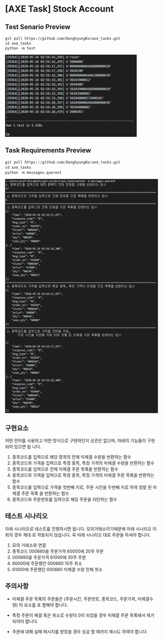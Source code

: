 # [AXE Task] Stock Account


## Test Senario Preview
``` linux
git pull https://github.com/DonghyungKo/axe_tasks.git
cd axe_tasks
python -m test
```

![](./images/2020-05-26-03-07-06.png)

## Task Requirements Preview
``` python
git pull https://github.com/DonghyungKo/axe_tasks.git
cd axe_tasks
python -m messages.querent
```
![](./images/2020-05-26-03-10-39.png)

## 구현요소
어떤 언어를 사용하고 어떤 방식으로 구현하던지 상관은 없으며, 아래의 기능들이 구현되어 있으면 됩
니다.
1. 종목코드를 입력으로 해당 종목의 전체 미체결 수량을 반환하는 함수
2. 종목코드와 가격을 입력으로 특정 종목, 특정 가격의 미체결 수량을 반환하는 함수
3. 종목코드를 입력으로 전체 미체결 주문 목록을 반환하는 함수
4. 종목코드와 가격을 입력으로 특정 종목, 특정 가격의 미체결 주문 목록을 반환하는 함수
5. 종목코드를 입력으로 가격을 첫번째 키로, 주문 시간을 두번째 키로 하여 정렬 된 미체결 주문 목록
을 반환하는 함수
6. 종목코드와 주문번호를 입력으로 해당 주문을 리턴하는 함수

## 테스트 시나리오
아래 시나리오로 테스트를 진행하시면 됩니다. 모의거래소이기때문에 아래 시나리오 이외의 경우 제대
로 작동되지 않습니다. 꼭 아래 시나리오 대로 주문을 하셔야 합니다.
1. 모의 거래소와 연결
2. 종목코드 000660을 주문가격 60000에 20주 주문
3. 000660을 주문가격 61000에 30주 주문
4. 60000에 주문했던 000660 10주 취소
5. 61000에 주문했던 000660 미체결 수량 전체 취소


## 주의사항
- 미체결 주문 목록의 주문들은 (주문시간, 주문번호, 종목코드, 주문가격, 미체결수량) 의 요소를 포
함해야 합니다.

- 특정 주문이 체결 혹은 취소로 수량이 0이 되었을 경우 미체결 주문 목록에서 제거되어야 합니다.

- 주문에 대해 실패 메시지를 받았을 경우 성공 할 때까지 재시도 하여야 합니다.

